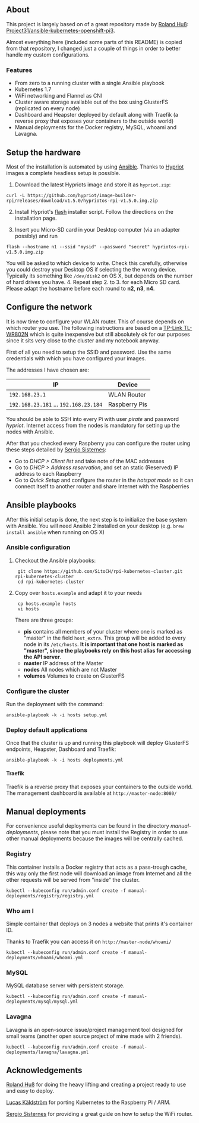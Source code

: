 ## About

This project is largely based on of a great repository made by [Roland Huß](https://github.com/rhuss):
[Project31/ansible-kubernetes-openshift-pi3](https://github.com/Project31/ansible-kubernetes-openshift-pi3).

Almost everything here (included some parts of this README) is copied from that repository, I changed just a couple of things in order to better handle my custom configurations.

### Features

* From zero to a running cluster with a single Ansible playbook
* Kubernetes 1.7
* WiFi networking and Flannel as CNI
* Cluster aware storage available out of the box using GlusterFS (replicated on every node)
* Dashboard and Heapster deployed by default along with Traefik (a reverse proxy that exposes your containers to the outside world)
* Manual deployments for the Docker registry, MySQL, whoami and Lavagna.

## Setup the hardware

Most of the installation is automated by using [Ansible](https://www.ansible.com/).
Thanks to [Hypriot](https://github.com/hypriot/image-builder-rpi/releases/latest) images a complete headless setup is possible.

1. Download the latest Hypriots image and store it as `hypriot.zip`:
```
curl -L https://github.com/hypriot/image-builder-rpi/releases/download/v1.5.0/hypriotos-rpi-v1.5.0.img.zip
```
2. Install Hypriot's [flash](https://github.com/hypriot/flash) installer script. Follow the directions on the installation page.

3. Insert you Micro-SD card in your Desktop computer (via an adapter possibly) and run
```
flash --hostname n1 --ssid "mysid" --password "secret" hypriotos-rpi-v1.5.0.img.zip
```
   You will be asked to which device to write. Check this carefully, otherwise you could destroy your Desktop OS if selecting the the wrong device. Typically its something like `/dev/disk2` on OS X, but depends on the number of hard drives you have.
4. Repeat step 2. to 3. for each Micro SD card. Please adapt the hostname before each round to **n2**, **n3**, **n4**.

## Configure the network

It is now time to configure your WLAN router. This of course depends on which router you use. The following instructions are based on a [TP-Link TL-WR802N](http://www.tp-link.de/products/details/TL-WR802N.html) which is quite inexpensive but still absolutely ok for our purposes since it sits very close to the cluster and my notebook anyway.

First of all you need to setup the SSID and password. Use the same credentials with which you have configured your images.

The addresses I have chosen are:

| IP                                    | Device          |
| ------------------------------------- | --------------- |
| `192.168.23.1`                        | WLAN Router     |
| `192.168.23.181` ... `192.168.23.184` | Raspberry Pis   |


You should be able to SSH into every Pi with user *pirate* and password *hypriot*. Internet access from the nodes is mandatory for setting up the nodes with Ansible.

After that you checked every Raspberry you can configure the router using these steps detailed by [Sergio Sisternes](https://twitter.com/sesispla):

* Go to *DHCP > Client list* and take note of the MAC addresses
* Go to *DHCP > Address reservation*, and set an static (Reserved) IP address to each Raspberry
* Go to *Quick Setup* and configure the router in the *hotspot mode* so it can connect itself to another router and share Internet with the Raspberries

## Ansible playbooks

After this initial setup is done, the next step is to initialize the base system with Ansible. You will need Ansible 2 installed on your desktop (e.g. `brew install ansible` when running on OS X)

### Ansible configuration

1. Checkout the Ansible playbooks:

        git clone https://github.com/SitoCH/rpi-kubernetes-cluster.git rpi-kubernetes-cluster
        cd rpi-kubernetes-cluster

2. Copy over `hosts.example` and adapt it to your needs

        cp hosts.example hosts
        vi hosts

   There are three groups:

   * **pis** contains all members of your cluster where one is marked as "master" in the field `host_extra`. This group will be added to every node in its `/etc/hosts`. **It is important that one host is marked as "master", since the playbooks rely on this host alias for accessing the API server**.
   * **master** IP address of the Master
   * **nodes** All nodes which are not Master
   * **volumes** Volumes to create on GlusterFS

### Configure the cluster

Run the deployment with the command:

    ansible-playbook -k -i hosts setup.yml

### Deploy default applications

Once that the cluster is up and running this playbook will deploy GlusterFS endpoints, Heapster, Dashboard and Traefik:

    ansible-playbook -k -i hosts deployments.yml

#### Traefik

Traefik is a reverse proxy that exposes your containers to the outside world. The management dashboard is available at `http://master-node:8080/`

## Manual deployments

For convenience useful deployments can be found in the directory *manual-deployments*, please note that you must install the Registry in order to use other manual deployments because the images will be centrally cached.

### Registry

This container installs a Docker registry that acts as a pass-trough cache, this way only the first node will download an image from Internet and all the other requests will be served from "inside" the cluster.

    kubectl --kubeconfig run/admin.conf create -f manual-deployments/registry/registry.yml

### Who am I

Simple container that deploys on 3 nodes a website that prints it's container ID.

Thanks to Traefik you can access it on `http://master-node/whoami/`

    kubectl --kubeconfig run/admin.conf create -f manual-deployments/whoami/whoami.yml

### MySQL

MySQL database server with persistent storage.

    kubectl --kubeconfig run/admin.conf create -f manual-deployments/mysql/mysql.yml

### Lavagna

Lavagna is an open-source issue/project management tool designed for small teams (another open source project of mine made with 2 friends).

    kubectl --kubeconfig run/admin.conf create -f manual-deployments/lavagna/lavagna.yml



## Acknowledgements

[Roland Huß](https://github.com/rhuss) for doing the heavy lifting and creating a project ready to use and easy to deploy.

[Lucas Käldström](https://github.com/luxas) for porting Kubernetes to the Raspberry Pi / ARM.

[Sergio Sisternes](https://twitter.com/sesispla) for providing a great guide on how to setup the WiFi router.